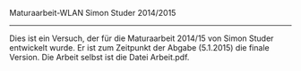 Maturaarbeit-WLAN Simon Studer 2014/2015
******************************************************
Dies ist ein Versuch, der für die Maturaarbeit 2014/15
von Simon Studer entwickelt wurde.
Er ist zum Zeitpunkt der Abgabe (5.1.2015) die finale Version.
Die Arbeit selbst ist die Datei Arbeit.pdf.

